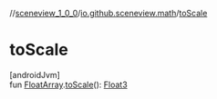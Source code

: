 //[sceneview_1_0_0](../../index.md)/[io.github.sceneview.math](index.md)/[toScale](to-scale.md)

# toScale

[androidJvm]\
fun [FloatArray](https://kotlinlang.org/api/latest/jvm/stdlib/kotlin/-float-array/index.html).[toScale](to-scale.md)(): [Float3](../../../sceneview/sceneview/dev.romainguy.kotlin.math/-float3/index.md)
